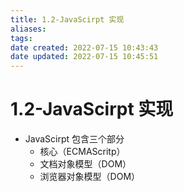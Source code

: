 ```yaml
---
title: 1.2-JavaScirpt 实现
aliases: 
tags: 
date created: 2022-07-15 10:43:43
date updated: 2022-07-15 10:45:51
---
```


# 1.2-JavaScirpt 实现

- JavaScirpt 包含三个部分
  - 核心（ECMAScritp）
  - 文档对象模型（DOM）
  - 浏览器对象模型（DOM）
